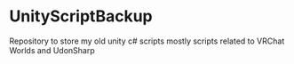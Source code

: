 # UnityScriptBackup
Repository to store my old unity c# scripts mostly scripts related to VRChat Worlds and UdonSharp
